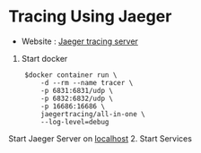 # Tracing Using Jaeger
* Website : [Jaeger tracing server](https://www.jaegertracing.io/)

1. Start docker
```
    $docker container run \
        -d --rm --name tracer \
        -p 6831:6831/udp \
        -p 6832:6832/udp \
        -p 16686:16686 \
        jaegertracing/all-in-one \
        --log-level=debug

```
Start Jaeger Server on [localhost](http://localhost:16686/)
2. Start Services
```


``` 

